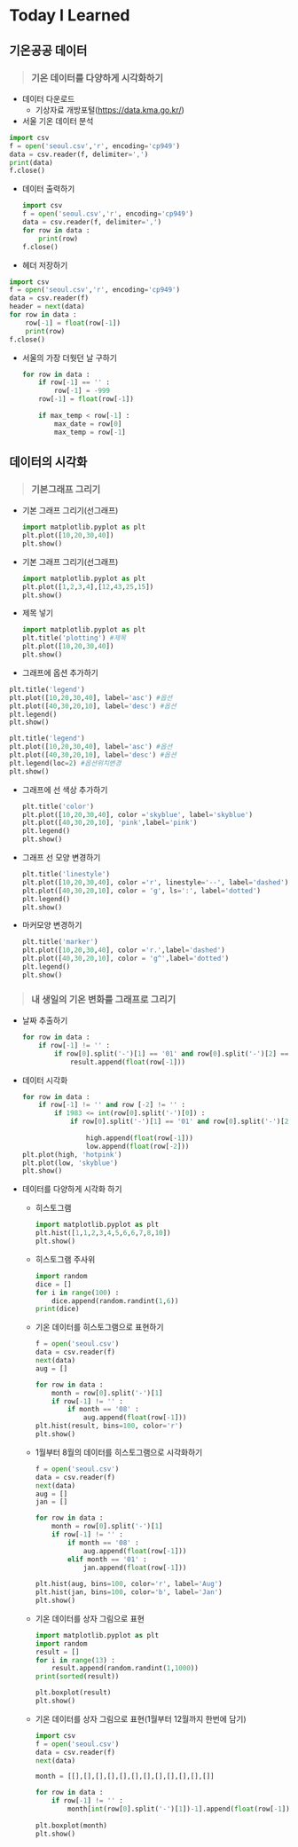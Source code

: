 

# Today I Learned

## 기온공공 데이터

> ### 기온 데이터를 다양하게 시각화하기

- 데이터 다운로드 
  - 기상자료 개방포털(https://data.kma.go.kr/)
- 서울 기온 데이터 분석

``` python
import csv
f = open('seoul.csv','r', encoding='cp949')
data = csv.reader(f, delimiter=',')
print(data)
f.close()
```

- 데이터 출력하기

  ``` python
  import csv
  f = open('seoul.csv','r', encoding='cp949')
  data = csv.reader(f, delimiter=',')
  for row in data :
      print(row)
  f.close()
  ```

- 헤더 저장하기

``` python
import csv
f = open('seoul.csv','r', encoding='cp949')
data = csv.reader(f)
header = next(data)
for row in data :
    row[-1] = float(row[-1])
    print(row)
f.close()
```

- 서울의 가장 더웟던 날 구하기

  ``` python
  for row in data :
      if row[-1] == '' :
          row[-1] = -999
      row[-1] = float(row[-1])
      
      if max_temp < row[-1] :
          max_date = row[0]
          max_temp = row[-1]
  ```

  

## 데이터의 시각화

> ### 기본그래프 그리기

- 기본 그래프 그리기(선그래프)

  ``` python
  import matplotlib.pyplot as plt
  plt.plot([10,20,30,40])
  plt.show()
  ```

- 기본 그래프 그리기(선그래프)

  ``` python
  import matplotlib.pyplot as plt
  plt.plot([1,2,3,4],[12,43,25,15])
  plt.show()
  ```

- 제목 넣기

  ```python
  import matplotlib.pyplot as plt
  plt.title('plotting') #제목
  plt.plot([10,20,30,40])
  plt.show()
  ```

- 그래프에 옵션 추가하기

``` python
plt.title('legend')
plt.plot([10,20,30,40], label='asc') #옵션
plt.plot([40,30,20,10], label='desc') #옵션
plt.legend()
plt.show()

plt.title('legend')
plt.plot([10,20,30,40], label='asc') #옵션
plt.plot([40,30,20,10], label='desc') #옵션
plt.legend(loc=2) #옵션위치변경
plt.show()
```

- 그래프에 선 색상 추가하기

  ``` python
  plt.title('color')
  plt.plot([10,20,30,40], color ='skyblue', label='skyblue')
  plt.plot([40,30,20,10], 'pink',label='pink')
  plt.legend()
  plt.show()
  ```

- 그래프 선 모양 변경하기

  ```python
  plt.title('linestyle')
  plt.plot([10,20,30,40], color ='r', linestyle='--', label='dashed')
  plt.plot([40,30,20,10], color = 'g', ls=':', label='dotted')
  plt.legend()
  plt.show()
  ```

- 마커모양 변경하기

  ```python
  plt.title('marker')
  plt.plot([10,20,30,40], color ='r.',label='dashed')
  plt.plot([40,30,20,10], color = 'g^',label='dotted')
  plt.legend()
  plt.show()
  ```

> ### 내 생일의 기온 변화를 그래프로 그리기

- 날짜 추출하기

  ```python
  for row in data :
      if row[-1] != '' :
          if row[0].split('-')[1] == '01' and row[0].split('-')[2] == 10:
              result.append(float(row[-1]))
  ```

- 데이터 시각화

  ```python
  for row in data :
      if row[-1] != '' and row [-2] != '' :
          if 1983 <= int(row[0].split('-')[0]) :
              if row[0].split('-')[1] == '01' and row[0].split('-')[2] == '10' :
                  
                  high.append(float(row[-1]))
                  low.append(float(row[-2]))
  plt.plot(high, 'hotpink')
  plt.plot(low, 'skyblue')
  plt.show()
  ```

- 데이터를 다양하게 시각화 하기

  - 히스토그램

    ```python
    import matplotlib.pyplot as plt
    plt.hist([1,1,2,3,4,5,6,6,7,8,10])
    plt.show()
    ```

  - 히스토그램 주사위

    ```python
    import random
    dice = []
    for i in range(100) :
        dice.append(random.randint(1,6))
    print(dice)
    ```

  - 기온 데이터를 히스토그램으로 표현하기

    ```python
    f = open('seoul.csv')
    data = csv.reader(f)
    next(data)
    aug = []
    
    for row in data :
        month = row[0].split('-')[1]
        if row[-1] != '' :
            if month == '08' :
                aug.append(float(row[-1]))
    plt.hist(result, bins=100, color='r')
    plt.show()
    ```

  - 1월부터 8월의 데이터를 히스토그램으로 시각화하기

    ```python
    f = open('seoul.csv')
    data = csv.reader(f)
    next(data)
    aug = []
    jan = []
    
    for row in data :
        month = row[0].split('-')[1]
        if row[-1] != '' :
            if month == '08' :
                aug.append(float(row[-1]))
            elif month == '01' :
                jan.append(float(row[-1]))
                
    plt.hist(aug, bins=100, color='r', label='Aug')
    plt.hist(jan, bins=100, color='b', label='Jan')
    plt.show()
    ```

  - 기온 데이터를 상자 그림으로 표현

    ``` python
    import matplotlib.pyplot as plt
    import random
    result = []
    for i in range(13) :
        result.append(random.randint(1,1000))
    print(sorted(result))
    
    plt.boxplot(result)
    plt.show()
    ```

  - 기온 데이터를 상자 그림으로 표현(1월부터 12월까지 한번에 담기)

    ```python
    import csv
    f = open('seoul.csv')
    data = csv.reader(f)
    next(data)
    
    month = [[],[],[],[],[],[],[],[],[],[],[],[]]
    
    for row in data :
        if row[-1] != '' :
            month[int(row[0].split('-')[1])-1].append(float(row[-1]))
                
    plt.boxplot(month)
    plt.show()
    ```

    